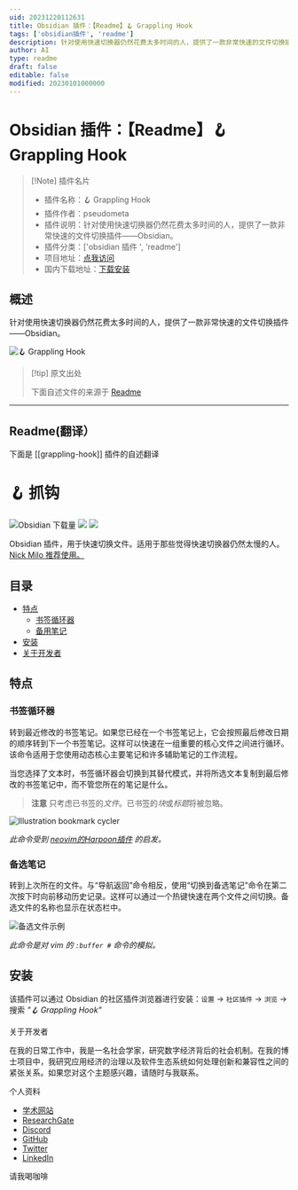 ```yaml
---
uid: 20231220112631
title: Obsidian 插件：【Readme】🪝 Grappling Hook
tags: ['obsidian插件', 'readme']
description: 针对使用快速切换器仍然花费太多时间的人，提供了一款非常快速的文件切换插件——Obsidian。
author: AI
type: readme
draft: false
editable: false
modified: 20230101000000
---
```


# Obsidian 插件：【Readme】🪝 Grappling Hook

> [!Note] 插件名片
> - 插件名称：🪝 Grappling Hook
> - 插件作者：pseudometa
> - 插件说明：针对使用快速切换器仍然花费太多时间的人，提供了一款非常快速的文件切换插件——Obsidian。
> - 插件分类：['obsidian 插件 ', 'readme']
> - 项目地址：[点我访问](https://github.com/chrisgrieser/grappling-hook)
> - 国内下载地址：[下载安装](https://pkmer.cn/products/plugin/pluginMarket/?grappling-hook)

## 概述

针对使用快速切换器仍然花费太多时间的人，提供了一款非常快速的文件切换插件——Obsidian。

![🪝 Grappling Hook](https://cdn.pkmer.cn/covers/grappling-hook.png!pkmer)

> [!tip] 原文出处
>
>下面自述文件的来源于 [Readme](https://ghproxy.net/https://raw.githubusercontent.com/chrisgrieser/grappling-hook/main/README.md)

---

## Readme(翻译）

下面是 [[grappling-hook]] 插件的自述翻译

# 🪝 抓钩

![Obsidian 下载量](https://img.shields.io/badge/dynamic/json?logo=obsidian&color=%23483699&label=下载量&query=%24%5B%22grappling-hook%22%5D.downloads&url=https%3A%2F%2Fraw.githubusercontent.com%2Fobsidianmd%2Fobsidian-releases%2Fmaster%2Fcommunity-plugin-stats.json&style=plastic) ![](https://img.shields.io/github/v/release/chrisgrieser/grappling-hook?label=最新版本&style=plastic) [![](https://img.shields.io/badge/更新日志-点击这里-FFE800?style=plastic)](Changelog.md)

Obsidian 插件，用于快速切换文件。适用于那些觉得快速切换器仍然太慢的人。[Nick Milo 推荐使用。](https://youtu.be/mcrcRXp5d8A?t=462)

## 目录

<!--toc:start-->
- [特点](#features)
	- [书签循环器](#bookmark-cycler)
	- [备用笔记](#alternate-note)
- [安装](#installation)
- [关于开发者](#about-the-developer)
<!--toc:end-->

## 特点

### 书签循环器

转到最近修改的书签笔记。如果您已经在一个书签笔记上，它会按照最后修改日期的顺序转到下一个书签笔记。这样可以快速在一组重要的核心文件之间进行循环。该命令适用于您使用动态核心主要笔记和许多辅助笔记的工作流程。

当您选择了文本时，书签循环器会切换到其替代模式，并将所选文本复制到最后修改的书签笔记中，而不管您所在的笔记是什么。

> __注意__
> 只考虑已书签的*文件*。已书签的*块*或*标题*将被忽略。

![Illustration bookmark cycler](https://cdn.pkmer.cn/covers/grappling-hook_2_0.png!pkmer)

*此命令受到 [neovim的Harpoon插件](https://github.com/ThePrimeagen/harpoon) 的启发。*

### 备选笔记

转到上次所在的文件。与“导航返回”命令相反，使用“切换到备选笔记”命令在第二次按下时向前移动历史记录。这样可以通过一个热键快速在两个文件之间切换。备选文件的名称也显示在状态栏中。

![备选文件示例](https://cdn.pkmer.cn/covers/grappling-hook_2_1.png!pkmer)

*此命令是对 vim 的 `:buffer #` 命令的模拟。*

## 安装

该插件可以通过 Obsidian 的社区插件浏览器进行安装：`设置` → `社区插件` → `浏览` → 搜索 *"🪝 Grappling Hook"*

<!-- vale Google.FirstPerson = NO -->

关于开发者

在我的日常工作中，我是一名社会学家，研究数字经济背后的社会机制。在我的博士项目中，我研究应用经济的治理以及软件生态系统如何处理创新和兼容性之间的紧张关系。如果您对这个主题感兴趣，请随时与我联系。

个人资料

- [学术网站](https://chris-grieser.de/)
- [ResearchGate](https://www.researchgate.net/profile/Christopher-Grieser)
- [Discord](https://discordapp.com/users/462774483044794368/)
- [GitHub](https://github.com/chrisgrieser/)
- [Twitter](https://twitter.com/pseudo_meta)
- [LinkedIn](https://www.linkedin.com/in/christopher-grieser-ba693b17a/)

请我喝咖啡

<br>
